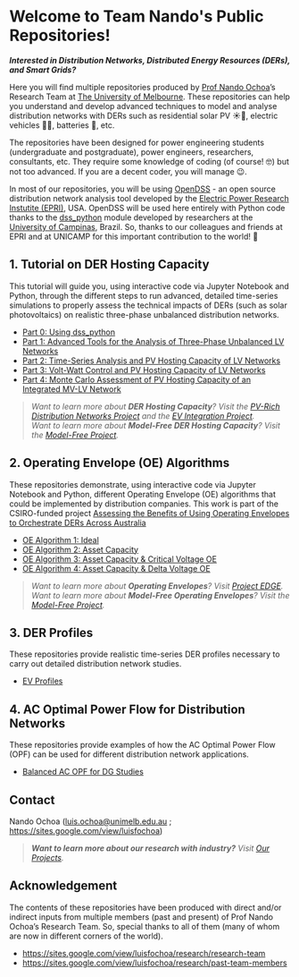 # Welcome to Team Nando's Public Repositories!

***Interested in Distribution Networks, Distributed Energy Resources (DERs), and Smart Grids?***

Here you will find multiple repositories produced by [Prof Nando Ochoa](https://sites.google.com/view/luisfochoa)’s Research Team at [The University of Melbourne](https://electrical.eng.unimelb.edu.au/power-energy). These repositories can help you understand and develop advanced techniques to model and analyse distribution networks with DERs such as residential solar PV ☀️🏡, electric vehicles 🔌🚗, batteries 🔋, etc.

The repositories have been designed for power engineering students (undergraduate and postgraduate), power engineers, researchers, consultants, etc. They require some knowledge of coding (of course! 🤓) but not too advanced. If you are a decent coder, you will manage 😉.

In most of our repositories, you will be using [OpenDSS](https://www.epri.com/pages/sa/opendss) - an open source distribution network analysis tool developed by the [Electric Power Research Instutite (EPRI)](https://www.epri.com/), USA. OpenDSS will be used here entirely with Python code thanks to the [dss_python](https://github.com/dss-extensions/dss_python) module developed by researchers at the [University of Campinas](https://www.unicamp.br/unicamp/), Brazil. So, thanks to our colleagues and friends at EPRI and at UNICAMP for this important contribution to the world! 🙏

## 1. Tutorial on DER Hosting Capacity
This tutorial will guide you, using interactive code via Jupyter Notebook and Python, through the different steps to run advanced, detailed time-series simulations to properly assess the technical impacts of DERs (such as solar photovoltaics) on realistic three-phase unbalanced distribution networks.
- [Part 0: Using dss_python](https://github.com/Team-Nando/Tutorial-DERHostingCapacity-0-dss_python)
- [Part 1: Advanced Tools for the Analysis of Three-Phase Unbalanced LV Networks](https://github.com/Team-Nando/Tutorial-DERHostingCapacity-1-AdvancedTools_LV)
- [Part 2: Time-Series Analysis and PV Hosting Capacity of LV Networks](https://github.com/Team-Nando/Tutorial-DERHostingCapacity-2-TimeSeries_LV)
- [Part 3: Volt-Watt Control and PV Hosting Capacity of LV Networks](https://github.com/Team-Nando/Tutorial-DERHostingCapacity-3-VoltWatt_LV)
- [Part 4: Monte Carlo Assessment of PV Hosting Capacity of an Integrated MV-LV Network](https://github.com/Team-Nando/Tutorial-DERHostingCapacity-4-MonteCarlo_MV-LV)

> *Want to learn more about ***DER Hosting Capacity***? Visit the [PV-Rich Distribution Networks Project](https://electrical.eng.unimelb.edu.au/power-energy/projects/project-edge) and the [EV Integration Project](https://electrical.eng.unimelb.edu.au/power-energy/projects/ev-integration).*<br>
> *Want to learn more about ***Model-Free DER Hosting Capacity***? Visit the [Model-Free Project](https://electrical.eng.unimelb.edu.au/power-energy/projects/model-free-operating-envelopes).*

## 2. Operating Envelope (OE) Algorithms
These repositories demonstrate, using interactive code via Jupyter Notebook and Python, different Operating Envelope (OE) algorithms that could be implemented by distribution companies. This work is part of the CSIRO-funded project [Assessing the Benefits of Using Operating Envelopes to Orchestrate DERs Across Australia](https://electrical.eng.unimelb.edu.au/power-energy/projects/assessing-the-benefits-of-OEs-across-Australia)
- [OE Algorithm 1: Ideal](https://github.com/Team-Nando/OE1-Ideal)
- [OE Algorithm 2: Asset Capacity](https://github.com/Team-Nando/OE2-Asset_Capacity)
- [OE Algorithm 3: Asset Capacity & Critical Voltage OE](https://github.com/Team-Nando/OE3-Asset_Capacity_Critical_V)
- [OE Algorithm 4: Asset Capacity & Delta Voltage OE](https://github.com/Team-Nando/OE4-Asset_Capacity_Delta_V)

> *Want to learn more about ***Operating Envelopes***? Visit [Project EDGE](https://electrical.eng.unimelb.edu.au/power-energy/projects/project-edge).*<br>
> *Want to learn more about ***Model-Free Operating Envelopes***? Visit the [Model-Free Project](https://electrical.eng.unimelb.edu.au/power-energy/projects/model-free-operating-envelopes).*

## 3. DER Profiles
These repositories provide realistic time-series DER profiles necessary to carry out detailed distribution network studies.
- [EV Profiles](https://github.com/Team-Nando/EV-Demand-Profiles)

## 4. AC Optimal Power Flow for Distribution Networks
These repositories provide examples of how the AC Optimal Power Flow (OPF) can be used for different distribution network applications.
- [Balanced AC OPF for DG Studies](https://github.com/Team-Nando/Balanced-AC-OPF-for-DG-Studies)

## Contact
Nando Ochoa (luis.ochoa@unimelb.edu.au ; https://sites.google.com/view/luisfochoa)
> ***Want to learn more about our research with industry?** Visit [Our Projects](https://electrical.eng.unimelb.edu.au/power-energy/projects).*<br>

## Acknowledgement
The contents of these repositories have been produced with direct and/or indirect inputs from multiple members (past and present) of Prof Nando Ochoa’s Research Team. So, special thanks to all of them (many of whom are now in different corners of the world).

* https://sites.google.com/view/luisfochoa/research/research-team
* https://sites.google.com/view/luisfochoa/research/past-team-members

<!--
🧙 Remember, you can do mighty things with the power of [Markdown](https://docs.github.com/github/writing-on-github/getting-started-with-writing-and-formatting-on-github/basic-writing-and-formatting-syntax)
-->
